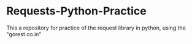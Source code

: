 # Requests-Python-Practice

This a repository for practice of the request library in python, using the "gorest.co.in"
